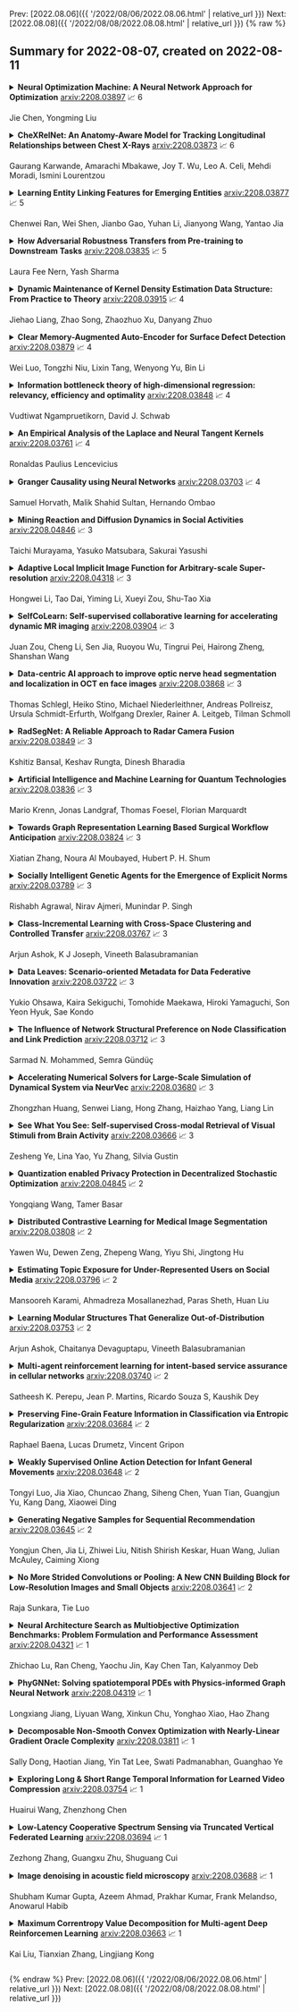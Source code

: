 Prev: [2022.08.06]({{ '/2022/08/06/2022.08.06.html' | relative_url }})  Next: [2022.08.08]({{ '/2022/08/08/2022.08.08.html' | relative_url }})
{% raw %}
## Summary for 2022-08-07, created on 2022-08-11


<details><summary><b>Neural Optimization Machine: A Neural Network Approach for Optimization</b>
<a href="https://arxiv.org/abs/2208.03897">arxiv:2208.03897</a>
&#x1F4C8; 6 <br>
<p>Jie Chen, Yongming Liu</p></summary>
<p>

**Abstract:** A novel neural network (NN) approach is proposed for constrained optimization. The proposed method uses a specially designed NN architecture and training/optimization procedure called Neural Optimization Machine (NOM). The objective functions for the NOM are approximated with NN models. The optimization process is conducted by the neural network's built-in backpropagation algorithm. The NOM solves optimization problems by extending the architecture of the NN objective function model. This is achieved by appropriately designing the NOM's structure, activation function, and loss function. The NN objective function can have arbitrary architectures and activation functions. The application of the NOM is not limited to specific optimization problems, e.g., linear and quadratic programming. It is shown that the increase of dimension of design variables does not increase the computational cost significantly. Then, the NOM is extended for multiobjective optimization. Finally, the NOM is tested using numerical optimization problems and applied for the optimal design of processing parameters in additive manufacturing.

</p>
</details>

<details><summary><b>CheXRelNet: An Anatomy-Aware Model for Tracking Longitudinal Relationships between Chest X-Rays</b>
<a href="https://arxiv.org/abs/2208.03873">arxiv:2208.03873</a>
&#x1F4C8; 6 <br>
<p>Gaurang Karwande, Amarachi Mbakawe, Joy T. Wu, Leo A. Celi, Mehdi Moradi, Ismini Lourentzou</p></summary>
<p>

**Abstract:** Despite the progress in utilizing deep learning to automate chest radiograph interpretation and disease diagnosis tasks, change between sequential Chest X-rays (CXRs) has received limited attention. Monitoring the progression of pathologies that are visualized through chest imaging poses several challenges in anatomical motion estimation and image registration, i.e., spatially aligning the two images and modeling temporal dynamics in change detection. In this work, we propose CheXRelNet, a neural model that can track longitudinal pathology change relations between two CXRs. CheXRelNet incorporates local and global visual features, utilizes inter-image and intra-image anatomical information, and learns dependencies between anatomical region attributes, to accurately predict disease change for a pair of CXRs. Experimental results on the Chest ImaGenome dataset show increased downstream performance compared to baselines. Code is available at https://github.com/PLAN-Lab/ChexRelNet

</p>
</details>

<details><summary><b>Learning Entity Linking Features for Emerging Entities</b>
<a href="https://arxiv.org/abs/2208.03877">arxiv:2208.03877</a>
&#x1F4C8; 5 <br>
<p>Chenwei Ran, Wei Shen, Jianbo Gao, Yuhan Li, Jianyong Wang, Yantao Jia</p></summary>
<p>

**Abstract:** Entity linking (EL) is the process of linking entity mentions appearing in text with their corresponding entities in a knowledge base. EL features of entities (e.g., prior probability, relatedness score, and entity embedding) are usually estimated based on Wikipedia. However, for newly emerging entities (EEs) which have just been discovered in news, they may still not be included in Wikipedia yet. As a consequence, it is unable to obtain required EL features for those EEs from Wikipedia and EL models will always fail to link ambiguous mentions with those EEs correctly as the absence of their EL features. To deal with this problem, in this paper we focus on a new task of learning EL features for emerging entities in a general way. We propose a novel approach called STAMO to learn high-quality EL features for EEs automatically, which needs just a small number of labeled documents for each EE collected from the Web, as it could further leverage the knowledge hidden in the unlabeled data. STAMO is mainly based on self-training, which makes it flexibly integrated with any EL feature or EL model, but also makes it easily suffer from the error reinforcement problem caused by the mislabeled data. Instead of some common self-training strategies that try to throw the mislabeled data away explicitly, we regard self-training as a multiple optimization process with respect to the EL features of EEs, and propose both intra-slot and inter-slot optimizations to alleviate the error reinforcement problem implicitly. We construct two EL datasets involving selected EEs to evaluate the quality of obtained EL features for EEs, and the experimental results show that our approach significantly outperforms other baseline methods of learning EL features.

</p>
</details>

<details><summary><b>How Adversarial Robustness Transfers from Pre-training to Downstream Tasks</b>
<a href="https://arxiv.org/abs/2208.03835">arxiv:2208.03835</a>
&#x1F4C8; 5 <br>
<p>Laura Fee Nern, Yash Sharma</p></summary>
<p>

**Abstract:** Given the rise of large-scale training regimes, adapting pre-trained models to a wide range of downstream tasks has become a standard approach in machine learning. While large benefits in empirical performance have been observed, it is not yet well understood how robustness properties transfer from a pre-trained model to a downstream task. We prove that the robustness of a predictor on downstream tasks can be bound by the robustness of its underlying representation, irrespective of the pre-training protocol. Taken together, our results precisely characterize what is required of the representation function for reliable performance upon deployment.

</p>
</details>

<details><summary><b>Dynamic Maintenance of Kernel Density Estimation Data Structure: From Practice to Theory</b>
<a href="https://arxiv.org/abs/2208.03915">arxiv:2208.03915</a>
&#x1F4C8; 4 <br>
<p>Jiehao Liang, Zhao Song, Zhaozhuo Xu, Danyang Zhuo</p></summary>
<p>

**Abstract:** Kernel density estimation (KDE) stands out as a challenging task in machine learning. The problem is defined in the following way: given a kernel function $f(x,y)$ and a set of points $\{x_1, x_2, \cdots, x_n \} \subset \mathbb{R}^d$, we would like to compute $\frac{1}{n}\sum_{i=1}^{n} f(x_i,y)$ for any query point $y \in \mathbb{R}^d$. Recently, there has been a growing trend of using data structures for efficient KDE. However, the proposed KDE data structures focus on static settings. The robustness of KDE data structures over dynamic changing data distributions is not addressed. In this work, we focus on the dynamic maintenance of KDE data structures with robustness to adversarial queries. Especially, we provide a theoretical framework of KDE data structures. In our framework, the KDE data structures only require subquadratic spaces. Moreover, our data structure supports the dynamic update of the dataset in sublinear time. Furthermore, we can perform adaptive queries with the potential adversary in sublinear time.

</p>
</details>

<details><summary><b>Clear Memory-Augmented Auto-Encoder for Surface Defect Detection</b>
<a href="https://arxiv.org/abs/2208.03879">arxiv:2208.03879</a>
&#x1F4C8; 4 <br>
<p>Wei Luo, Tongzhi Niu, Lixin Tang, Wenyong Yu, Bin Li</p></summary>
<p>

**Abstract:** In surface defect detection, due to the extreme imbalance in the number of positive and negative samples, positive-samples-based anomaly detection methods have received more and more attention. Specifically, reconstruction-based methods are the most popular. However, exiting methods are either difficult to repair abnormal foregrounds or reconstruct clear backgrounds. Therefore, we propose a clear memory-augmented auto-encoder. At first, we propose a novel clear memory-augmented module, which combines the encoding and memory-encoding in a way of forgetting and inputting, thereby repairing abnormal foregrounds and preservation clear backgrounds. Secondly, a general artificial anomaly generation algorithm is proposed to simulate anomalies that are as realistic and feature-rich as possible. At last, we propose a novel multi scale feature residual detection method for defect segmentation, which makes the defect location more accurate. CMA-AE conducts comparative experiments using 11 state-of-the-art methods on five benchmark datasets, showing an average 18.6% average improvement in F1-measure.

</p>
</details>

<details><summary><b>Information bottleneck theory of high-dimensional regression: relevancy, efficiency and optimality</b>
<a href="https://arxiv.org/abs/2208.03848">arxiv:2208.03848</a>
&#x1F4C8; 4 <br>
<p>Vudtiwat Ngampruetikorn, David J. Schwab</p></summary>
<p>

**Abstract:** Avoiding overfitting is a central challenge in machine learning, yet many large neural networks readily achieve zero training loss. This puzzling contradiction necessitates new approaches to the study of overfitting. Here we quantify overfitting via residual information, defined as the bits in fitted models that encode noise in training data. Information efficient learning algorithms minimize residual information while maximizing the relevant bits, which are predictive of the unknown generative models. We solve this optimization to obtain the information content of optimal algorithms for a linear regression problem and compare it to that of randomized ridge regression. Our results demonstrate the fundamental tradeoff between residual and relevant information and characterize the relative information efficiency of randomized regression with respect to optimal algorithms. Finally, using results from random matrix theory, we reveal the information complexity of learning a linear map in high dimensions and unveil information-theoretic analogs of double and multiple descent phenomena.

</p>
</details>

<details><summary><b>An Empirical Analysis of the Laplace and Neural Tangent Kernels</b>
<a href="https://arxiv.org/abs/2208.03761">arxiv:2208.03761</a>
&#x1F4C8; 4 <br>
<p>Ronaldas Paulius Lencevicius</p></summary>
<p>

**Abstract:** The neural tangent kernel is a kernel function defined over the parameter distribution of an infinite width neural network. Despite the impracticality of this limit, the neural tangent kernel has allowed for a more direct study of neural networks and a gaze through the veil of their black box. More recently, it has been shown theoretically that the Laplace kernel and neural tangent kernel share the same reproducing kernel Hilbert space in the space of $\mathbb{S}^{d-1}$ alluding to their equivalence. In this work, we analyze the practical equivalence of the two kernels. We first do so by matching the kernels exactly and then by matching posteriors of a Gaussian process. Moreover, we analyze the kernels in $\mathbb{R}^d$ and experiment with them in the task of regression.

</p>
</details>

<details><summary><b>Granger Causality using Neural Networks</b>
<a href="https://arxiv.org/abs/2208.03703">arxiv:2208.03703</a>
&#x1F4C8; 4 <br>
<p>Samuel Horvath, Malik Shahid Sultan, Hernando Ombao</p></summary>
<p>

**Abstract:** The Granger Causality (GC) test is a famous statistical hypothesis test for investigating if the past of one time series affects the future of the other. It helps in answering the question whether one time series is helpful in forecasting. Standard traditional approaches to Granger causality detection commonly assume linear dynamics, but such simplification does not hold in many real-world applications, e.g., neuroscience or genomics that are inherently non-linear. In such cases, imposing linear models such as Vector Autoregressive (VAR) models can lead to inconsistent estimation of true Granger Causal interactions. Machine Learning (ML) can learn the hidden patterns in the datasets specifically Deep Learning (DL) has shown tremendous promise in learning the non-linear dynamics of complex systems. Recent work of Tank et al propose to overcome the issue of linear simplification in VAR models by using neural networks combined with sparsity-inducing penalties on the learn-able weights. In this work, we build upon ideas introduced by Tank et al. We propose several new classes of models that can handle underlying non-linearity. Firstly, we present the Learned Kernal VAR(LeKVAR) model-an extension of VAR models that also learns kernel parametrized by a neural net. Secondly, we show one can directly decouple lags and individual time series importance via decoupled penalties. This decoupling provides better scaling and allows us to embed lag selection into RNNs. Lastly, we propose a new training algorithm that supports mini-batching, and it is compatible with commonly used adaptive optimizers such as Adam.he proposed techniques are evaluated on several simulated datasets inspired by real-world applications.We also apply these methods to the Electro-Encephalogram (EEG) data for an epilepsy patient to study the evolution of GC before , during and after seizure across the 19 EEG channels.

</p>
</details>

<details><summary><b>Mining Reaction and Diffusion Dynamics in Social Activities</b>
<a href="https://arxiv.org/abs/2208.04846">arxiv:2208.04846</a>
&#x1F4C8; 3 <br>
<p>Taichi Murayama, Yasuko Matsubara, Sakurai Yasushi</p></summary>
<p>

**Abstract:** Large quantifies of online user activity data, such as weekly web search volumes, which co-evolve with the mutual influence of several queries and locations, serve as an important social sensor. It is an important task to accurately forecast the future activity by discovering latent interactions from such data, i.e., the ecosystems between each query and the flow of influences between each area. However, this is a difficult problem in terms of data quantity and complex patterns covering the dynamics. To tackle the problem, we propose FluxCube, which is an effective mining method that forecasts large collections of co-evolving online user activity and provides good interpretability. Our model is the expansion of a combination of two mathematical models: a reaction-diffusion system provides a framework for modeling the flow of influences between local area groups and an ecological system models the latent interactions between each query. Also, by leveraging the concept of physics-informed neural networks, FluxCube achieves high interpretability obtained from the parameters and high forecasting performance, together. Extensive experiments on real datasets showed that FluxCube outperforms comparable models in terms of the forecasting accuracy, and each component in FluxCube contributes to the enhanced performance. We then show some case studies that FluxCube can extract useful latent interactions between queries and area groups.

</p>
</details>

<details><summary><b>Adaptive Local Implicit Image Function for Arbitrary-scale Super-resolution</b>
<a href="https://arxiv.org/abs/2208.04318">arxiv:2208.04318</a>
&#x1F4C8; 3 <br>
<p>Hongwei Li, Tao Dai, Yiming Li, Xueyi Zou, Shu-Tao Xia</p></summary>
<p>

**Abstract:** Image representation is critical for many visual tasks. Instead of representing images discretely with 2D arrays of pixels, a recent study, namely local implicit image function (LIIF), denotes images as a continuous function where pixel values are expansion by using the corresponding coordinates as inputs. Due to its continuous nature, LIIF can be adopted for arbitrary-scale image super-resolution tasks, resulting in a single effective and efficient model for various up-scaling factors. However, LIIF often suffers from structural distortions and ringing artifacts around edges, mostly because all pixels share the same model, thus ignoring the local properties of the image. In this paper, we propose a novel adaptive local image function (A-LIIF) to alleviate this problem. Specifically, our A-LIIF consists of two main components: an encoder and a expansion network. The former captures cross-scale image features, while the latter models the continuous up-scaling function by a weighted combination of multiple local implicit image functions. Accordingly, our A-LIIF can reconstruct the high-frequency textures and structures more accurately. Experiments on multiple benchmark datasets verify the effectiveness of our method. Our codes are available at \url{https://github.com/LeeHW-THU/A-LIIF}.

</p>
</details>

<details><summary><b>SelfCoLearn: Self-supervised collaborative learning for accelerating dynamic MR imaging</b>
<a href="https://arxiv.org/abs/2208.03904">arxiv:2208.03904</a>
&#x1F4C8; 3 <br>
<p>Juan Zou, Cheng Li, Sen Jia, Ruoyou Wu, Tingrui Pei, Hairong Zheng, Shanshan Wang</p></summary>
<p>

**Abstract:** Lately, deep learning has been extensively investigated for accelerating dynamic magnetic resonance (MR) imaging, with encouraging progresses achieved. However, without fully sampled reference data for training, current approaches may have limited abilities in recovering fine details or structures. To address this challenge, this paper proposes a self-supervised collaborative learning framework (SelfCoLearn) for accurate dynamic MR image reconstruction from undersampled k-space data. The proposed framework is equipped with three important components, namely, dual-network collaborative learning, reunderampling data augmentation and a specially designed co-training loss. The framework is flexible to be integrated with both data-driven networks and model-based iterative un-rolled networks. Our method has been evaluated on in-vivo dataset and compared it to four state-of-the-art methods. Results show that our method possesses strong capabilities in capturing essential and inherent representations for direct reconstructions from the undersampled k-space data and thus enables high-quality and fast dynamic MR imaging.

</p>
</details>

<details><summary><b>Data-centric AI approach to improve optic nerve head segmentation and localization in OCT en face images</b>
<a href="https://arxiv.org/abs/2208.03868">arxiv:2208.03868</a>
&#x1F4C8; 3 <br>
<p>Thomas Schlegl, Heiko Stino, Michael Niederleithner, Andreas Pollreisz, Ursula Schmidt-Erfurth, Wolfgang Drexler, Rainer A. Leitgeb, Tilman Schmoll</p></summary>
<p>

**Abstract:** The automatic detection and localization of anatomical features in retinal imaging data are relevant for many aspects. In this work, we follow a data-centric approach to optimize classifier training for optic nerve head detection and localization in optical coherence tomography en face images of the retina. We examine the effect of domain knowledge driven spatial complexity reduction on the resulting optic nerve head segmentation and localization performance. We present a machine learning approach for segmenting optic nerve head in 2D en face projections of 3D widefield swept source optical coherence tomography scans that enables the automated assessment of large amounts of data. Evaluation on manually annotated 2D en face images of the retina demonstrates that training of a standard U-Net can yield improved optic nerve head segmentation and localization performance when the underlying pixel-level binary classification task is spatially relaxed through domain knowledge.

</p>
</details>

<details><summary><b>RadSegNet: A Reliable Approach to Radar Camera Fusion</b>
<a href="https://arxiv.org/abs/2208.03849">arxiv:2208.03849</a>
&#x1F4C8; 3 <br>
<p>Kshitiz Bansal, Keshav Rungta, Dinesh Bharadia</p></summary>
<p>

**Abstract:** Perception systems for autonomous driving have seen significant advancements in their performance over last few years. However, these systems struggle to show robustness in extreme weather conditions because sensors like lidars and cameras, which are the primary sensors in a sensor suite, see a decline in performance under these conditions. In order to solve this problem, camera-radar fusion systems provide a unique opportunity for all weather reliable high quality perception. Cameras provides rich semantic information while radars can work through occlusions and in all weather conditions. In this work, we show that the state-of-the-art fusion methods perform poorly when camera input is degraded, which essentially results in losing the all-weather reliability they set out to achieve. Contrary to these approaches, we propose a new method, RadSegNet, that uses a new design philosophy of independent information extraction and truly achieves reliability in all conditions, including occlusions and adverse weather. We develop and validate our proposed system on the benchmark Astyx dataset and further verify these results on the RADIATE dataset. When compared to state-of-the-art methods, RadSegNet achieves a 27% improvement on Astyx and 41.46% increase on RADIATE, in average precision score and maintains a significantly better performance in adverse weather conditions

</p>
</details>

<details><summary><b>Artificial Intelligence and Machine Learning for Quantum Technologies</b>
<a href="https://arxiv.org/abs/2208.03836">arxiv:2208.03836</a>
&#x1F4C8; 3 <br>
<p>Mario Krenn, Jonas Landgraf, Thomas Foesel, Florian Marquardt</p></summary>
<p>

**Abstract:** In recent years, the dramatic progress in machine learning has begun to impact many areas of science and technology significantly. In the present perspective article, we explore how quantum technologies are benefiting from this revolution. We showcase in illustrative examples how scientists in the past few years have started to use machine learning and more broadly methods of artificial intelligence to analyze quantum measurements, estimate the parameters of quantum devices, discover new quantum experimental setups, protocols, and feedback strategies, and generally improve aspects of quantum computing, quantum communication, and quantum simulation. We highlight open challenges and future possibilities and conclude with some speculative visions for the next decade.

</p>
</details>

<details><summary><b>Towards Graph Representation Learning Based Surgical Workflow Anticipation</b>
<a href="https://arxiv.org/abs/2208.03824">arxiv:2208.03824</a>
&#x1F4C8; 3 <br>
<p>Xiatian Zhang, Noura Al Moubayed, Hubert P. H. Shum</p></summary>
<p>

**Abstract:** Surgical workflow anticipation can give predictions on what steps to conduct or what instruments to use next, which is an essential part of the computer-assisted intervention system for surgery, e.g. workflow reasoning in robotic surgery. However, current approaches are limited to their insufficient expressive power for relationships between instruments. Hence, we propose a graph representation learning framework to comprehensively represent instrument motions in the surgical workflow anticipation problem. In our proposed graph representation, we maps the bounding box information of instruments to the graph nodes in the consecutive frames and build inter-frame/inter-instrument graph edges to represent the trajectory and interaction of the instruments over time. This design enhances the ability of our network on modeling both the spatial and temporal patterns of surgical instruments and their interactions. In addition, we design a multi-horizon learning strategy to balance the understanding of various horizons indifferent anticipation tasks, which significantly improves the model performance in anticipation with various horizons. Experiments on the Cholec80 dataset demonstrate the performance of our proposed method can exceed the state-of-the-art method based on richer backbones, especially in instrument anticipation (1.27 v.s. 1.48 for inMAE; 1.48 v.s. 2.68 for eMAE). To the best of our knowledge, we are the first to introduce a spatial-temporal graph representation into surgical workflow anticipation.

</p>
</details>

<details><summary><b>Socially Intelligent Genetic Agents for the Emergence of Explicit Norms</b>
<a href="https://arxiv.org/abs/2208.03789">arxiv:2208.03789</a>
&#x1F4C8; 3 <br>
<p>Rishabh Agrawal, Nirav Ajmeri, Munindar P. Singh</p></summary>
<p>

**Abstract:** Norms help regulate a society. Norms may be explicit (represented in structured form) or implicit. We address the emergence of explicit norms by developing agents who provide and reason about explanations for norm violations in deciding sanctions and identifying alternative norms. These agents use a genetic algorithm to produce norms and reinforcement learning to learn the values of these norms. We find that applying explanations leads to norms that provide better cohesion and goal satisfaction for the agents. Our results are stable for societies with differing attitudes of generosity.

</p>
</details>

<details><summary><b>Class-Incremental Learning with Cross-Space Clustering and Controlled Transfer</b>
<a href="https://arxiv.org/abs/2208.03767">arxiv:2208.03767</a>
&#x1F4C8; 3 <br>
<p>Arjun Ashok, K J Joseph, Vineeth Balasubramanian</p></summary>
<p>

**Abstract:** In class-incremental learning, the model is expected to learn new classes continually while maintaining knowledge on previous classes. The challenge here lies in preserving the model's ability to effectively represent prior classes in the feature space, while adapting it to represent incoming new classes. We propose two distillation-based objectives for class incremental learning that leverage the structure of the feature space to maintain accuracy on previous classes, as well as enable learning the new classes. In our first objective, termed cross-space clustering (CSC), we propose to use the feature space structure of the previous model to characterize directions of optimization that maximally preserve the class - directions that all instances of a specific class should collectively optimize towards, and those that they should collectively optimize away from. Apart from minimizing forgetting, this indirectly encourages the model to cluster all instances of a class in the current feature space, and gives rise to a sense of herd-immunity, allowing all samples of a class to jointly combat the model from forgetting the class. Our second objective termed controlled transfer (CT) tackles incremental learning from an understudied perspective of inter-class transfer. CT explicitly approximates and conditions the current model on the semantic similarities between incrementally arriving classes and prior classes. This allows the model to learn classes in such a way that it maximizes positive forward transfer from similar prior classes, thus increasing plasticity, and minimizes negative backward transfer on dissimilar prior classes, whereby strengthening stability. We perform extensive experiments on two benchmark datasets, adding our method (CSCCT) on top of three prominent class-incremental learning methods. We observe consistent performance improvement on a variety of experimental settings.

</p>
</details>

<details><summary><b>Data Leaves: Scenario-oriented Metadata for Data Federative Innovation</b>
<a href="https://arxiv.org/abs/2208.03722">arxiv:2208.03722</a>
&#x1F4C8; 3 <br>
<p>Yukio Ohsawa, Kaira Sekiguchi, Tomohide Maekawa, Hiroki Yamaguchi, Son Yeon Hyuk, Sae Kondo</p></summary>
<p>

**Abstract:** A method for representing the digest information of each dataset is proposed, oriented to the aid of innovative thoughts and the communication of data users who attempt to create valuable products, services, and business models using or combining datasets. Compared with methods for connecting datasets via shared attributes (i.e., variables), this method connects datasets via events, situations, or actions in a scenario that is supposed to be active in the real world. This method reflects the consideration of the fitness of each metadata to the feature concept, which is an abstract of the information or knowledge expected to be acquired from data; thus, the users of the data acquire practical knowledge that fits the requirements of real businesses and real life, as well as grounds for realistic application of AI technologies to data.

</p>
</details>

<details><summary><b>The Influence of Network Structural Preference on Node Classification and Link Prediction</b>
<a href="https://arxiv.org/abs/2208.03712">arxiv:2208.03712</a>
&#x1F4C8; 3 <br>
<p>Sarmad N. Mohammed, Semra Gündüç</p></summary>
<p>

**Abstract:** Recent advances in complex network analysis opened a wide range of possibilities for applications in diverse fields. The power of the network analysis depends on the node features. The topology-based node features are realizations of local and global spatial relations and node connectivity structure. Hence, collecting correct information on the node characteristics and the connectivity structure of the neighboring nodes plays the most prominent role in node classification and link prediction in complex network analysis. The present work introduces a new feature abstraction method, namely the Transition Probabilities Matrix (TPM), based on embedding anonymous random walks on feature vectors. The node feature vectors consist of transition probabilities obtained from sets of walks in a predefined radius. The transition probabilities are directly related to the local connectivity structure, hence correctly embedded onto feature vectors. The success of the proposed embedding method is tested on node identification/classification and link prediction on three commonly used real-world networks. In real-world networks, nodes with similar connectivity structures are common; Thus, obtaining information from similar networks for predictions on the new networks is the distinguishing characteristic that makes the proposed algorithm superior to the state-of-the-art algorithms in terms of cross-networks generalization tasks.

</p>
</details>

<details><summary><b>Accelerating Numerical Solvers for Large-Scale Simulation of Dynamical System via NeurVec</b>
<a href="https://arxiv.org/abs/2208.03680">arxiv:2208.03680</a>
&#x1F4C8; 3 <br>
<p>Zhongzhan Huang, Senwei Liang, Hong Zhang, Haizhao Yang, Liang Lin</p></summary>
<p>

**Abstract:** Ensemble-based large-scale simulation of dynamical systems is essential to a wide range of science and engineering problems. Conventional numerical solvers used in the simulation are significantly limited by the step size for time integration, which hampers efficiency and feasibility especially when high accuracy is desired. To overcome this limitation, we propose a data-driven corrector method that allows using large step sizes while compensating for the integration error for high accuracy. This corrector is represented in the form of a vector-valued function and is modeled by a neural network to regress the error in the phase space. Hence we name the corrector neural vector (NeurVec). We show that NeurVec can achieve the same accuracy as traditional solvers with much larger step sizes. We empirically demonstrate that NeurVec can accelerate a variety of numerical solvers significantly and overcome the stability restriction of these solvers. Our results on benchmark problems, ranging from high-dimensional problems to chaotic systems, suggest that NeurVec is capable of capturing the leading error term and maintaining the statistics of ensemble forecasts.

</p>
</details>

<details><summary><b>See What You See: Self-supervised Cross-modal Retrieval of Visual Stimuli from Brain Activity</b>
<a href="https://arxiv.org/abs/2208.03666">arxiv:2208.03666</a>
&#x1F4C8; 3 <br>
<p>Zesheng Ye, Lina Yao, Yu Zhang, Silvia Gustin</p></summary>
<p>

**Abstract:** Recent studies demonstrate the use of a two-stage supervised framework to generate images that depict human perception to visual stimuli from EEG, referring to EEG-visual reconstruction. They are, however, unable to reproduce the exact visual stimulus, since it is the human-specified annotation of images, not their data, that determines what the synthesized images are. Moreover, synthesized images often suffer from noisy EEG encodings and unstable training of generative models, making them hard to recognize. Instead, we present a single-stage EEG-visual retrieval paradigm where data of two modalities are correlated, as opposed to their annotations, allowing us to recover the exact visual stimulus for an EEG clip. We maximize the mutual information between the EEG encoding and associated visual stimulus through optimization of a contrastive self-supervised objective, leading to two additional benefits. One, it enables EEG encodings to handle visual classes beyond seen ones during training, since learning is not directed at class annotations. In addition, the model is no longer required to generate every detail of the visual stimulus, but rather focuses on cross-modal alignment and retrieves images at the instance level, ensuring distinguishable model output. Empirical studies are conducted on the largest single-subject EEG dataset that measures brain activities evoked by image stimuli. We demonstrate the proposed approach completes an instance-level EEG-visual retrieval task which existing methods cannot. We also examine the implications of a range of EEG and visual encoder structures. Furthermore, for a mostly studied semantic-level EEG-visual classification task, despite not using class annotations, the proposed method outperforms state-of-the-art supervised EEG-visual reconstruction approaches, particularly on the capability of open class recognition.

</p>
</details>

<details><summary><b>Quantization enabled Privacy Protection in Decentralized Stochastic Optimization</b>
<a href="https://arxiv.org/abs/2208.04845">arxiv:2208.04845</a>
&#x1F4C8; 2 <br>
<p>Yongqiang Wang, Tamer Basar</p></summary>
<p>

**Abstract:** By enabling multiple agents to cooperatively solve a global optimization problem in the absence of a central coordinator, decentralized stochastic optimization is gaining increasing attention in areas as diverse as machine learning, control, and sensor networks. Since the associated data usually contain sensitive information, such as user locations and personal identities, privacy protection has emerged as a crucial need in the implementation of decentralized stochastic optimization. In this paper, we propose a decentralized stochastic optimization algorithm that is able to guarantee provable convergence accuracy even in the presence of aggressive quantization errors that are proportional to the amplitude of quantization inputs. The result applies to both convex and non-convex objective functions, and enables us to exploit aggressive quantization schemes to obfuscate shared information, and hence enables privacy protection without losing provable optimization accuracy. In fact, by using a {stochastic} ternary quantization scheme, which quantizes any value to three numerical levels, we achieve quantization-based rigorous differential privacy in decentralized stochastic optimization, which has not been reported before. In combination with the presented quantization scheme, the proposed algorithm ensures, for the first time, rigorous differential privacy in decentralized stochastic optimization without losing provable convergence accuracy. Simulation results for a distributed estimation problem as well as numerical experiments for decentralized learning on a benchmark machine learning dataset confirm the effectiveness of the proposed approach.

</p>
</details>

<details><summary><b>Distributed Contrastive Learning for Medical Image Segmentation</b>
<a href="https://arxiv.org/abs/2208.03808">arxiv:2208.03808</a>
&#x1F4C8; 2 <br>
<p>Yawen Wu, Dewen Zeng, Zhepeng Wang, Yiyu Shi, Jingtong Hu</p></summary>
<p>

**Abstract:** Supervised deep learning needs a large amount of labeled data to achieve high performance. However, in medical imaging analysis, each site may only have a limited amount of data and labels, which makes learning ineffective. Federated learning (FL) can learn a shared model from decentralized data. But traditional FL requires fully-labeled data for training, which is very expensive to obtain. Self-supervised contrastive learning (CL) can learn from unlabeled data for pre-training, followed by fine-tuning with limited annotations. However, when adopting CL in FL, the limited data diversity on each site makes federated contrastive learning (FCL) ineffective. In this work, we propose two federated self-supervised learning frameworks for volumetric medical image segmentation with limited annotations. The first one features high accuracy and fits high-performance servers with high-speed connections. The second one features lower communication costs, suitable for mobile devices. In the first framework, features are exchanged during FCL to provide diverse contrastive data to each site for effective local CL while keeping raw data private. Global structural matching aligns local and remote features for a unified feature space among different sites. In the second framework, to reduce the communication cost for feature exchanging, we propose an optimized method FCLOpt that does not rely on negative samples. To reduce the communications of model download, we propose the predictive target network update (PTNU) that predicts the parameters of the target network. Based on PTNU, we propose the distance prediction (DP) to remove most of the uploads of the target network. Experiments on a cardiac MRI dataset show the proposed two frameworks substantially improve the segmentation and generalization performance compared with state-of-the-art techniques.

</p>
</details>

<details><summary><b>Estimating Topic Exposure for Under-Represented Users on Social Media</b>
<a href="https://arxiv.org/abs/2208.03796">arxiv:2208.03796</a>
&#x1F4C8; 2 <br>
<p>Mansooreh Karami, Ahmadreza Mosallanezhad, Paras Sheth, Huan Liu</p></summary>
<p>

**Abstract:** Online Social Networks (OSNs) facilitate access to a variety of data allowing researchers to analyze users' behavior and develop user behavioral analysis models. These models rely heavily on the observed data which is usually biased due to the participation inequality. This inequality consists of three groups of online users: the lurkers - users that solely consume the content, the engagers - users that contribute little to the content creation, and the contributors - users that are responsible for creating the majority of the online content. Failing to consider the contribution of all the groups while interpreting population-level interests or sentiments may yield biased results. To reduce the bias induced by the contributors, in this work, we focus on highlighting the engagers' contributions in the observed data as they are more likely to contribute when compared to lurkers, and they comprise a bigger population as compared to the contributors. The first step in behavioral analysis of these users is to find the topics they are exposed to but did not engage with. To do so, we propose a novel framework that aids in identifying these users and estimates their topic exposure. The exposure estimation mechanism is modeled by incorporating behavioral patterns from similar contributors as well as users' demographic and profile information.

</p>
</details>

<details><summary><b>Learning Modular Structures That Generalize Out-of-Distribution</b>
<a href="https://arxiv.org/abs/2208.03753">arxiv:2208.03753</a>
&#x1F4C8; 2 <br>
<p>Arjun Ashok, Chaitanya Devaguptapu, Vineeth Balasubramanian</p></summary>
<p>

**Abstract:** Out-of-distribution (O.O.D.) generalization remains to be a key challenge for real-world machine learning systems. We describe a method for O.O.D. generalization that, through training, encourages models to only preserve features in the network that are well reused across multiple training domains. Our method combines two complementary neuron-level regularizers with a probabilistic differentiable binary mask over the network, to extract a modular sub-network that achieves better O.O.D. performance than the original network. Preliminary evaluation on two benchmark datasets corroborates the promise of our method.

</p>
</details>

<details><summary><b>Multi-agent reinforcement learning for intent-based service assurance in cellular networks</b>
<a href="https://arxiv.org/abs/2208.03740">arxiv:2208.03740</a>
&#x1F4C8; 2 <br>
<p>Satheesh K. Perepu, Jean P. Martins, Ricardo Souza S, Kaushik Dey</p></summary>
<p>

**Abstract:** Recently, intent-based management is receiving good attention in telecom networks owing to stringent performance requirements for many of the use cases. Several approaches on the literature employ traditional methods in the telecom domain to fulfill intents on the KPIs, which can be defined as a closed loop. However, these methods consider every closed-loop independent of each other which degrades the combined closed-loop performance. Also, when many closed loops are needed, these methods are not easily scalable. Multi-agent reinforcement learning (MARL) techniques have shown significant promise in many areas in which traditional closed-loop control falls short, typically for complex coordination and conflict management among loops. In this work, we propose a method based on MARL to achieve intent-based management without the requirement of the model of the underlying system. Moreover, when there are conflicting intents, the MARL agents can implicitly incentivize the loops to cooperate, without human interaction, by prioritizing the important KPIs. Experiments have been performed on a network emulator on optimizing KPIs for three services and we observe the proposed system performs well and is able to fulfill all existing intents when there are enough resources or prioritize the KPIs when there are scarce resources.

</p>
</details>

<details><summary><b>Preserving Fine-Grain Feature Information in Classification via Entropic Regularization</b>
<a href="https://arxiv.org/abs/2208.03684">arxiv:2208.03684</a>
&#x1F4C8; 2 <br>
<p>Raphael Baena, Lucas Drumetz, Vincent Gripon</p></summary>
<p>

**Abstract:** Labeling a classification dataset implies to define classes and associated coarse labels, that may approximate a smoother and more complicated ground truth. For example, natural images may contain multiple objects, only one of which is labeled in many vision datasets, or classes may result from the discretization of a regression problem. Using cross-entropy to train classification models on such coarse labels is likely to roughly cut through the feature space, potentially disregarding the most meaningful such features, in particular losing information on the underlying fine-grain task. In this paper we are interested in the problem of solving fine-grain classification or regression, using a model trained on coarse-grain labels only. We show that standard cross-entropy can lead to overfitting to coarse-related features. We introduce an entropy-based regularization to promote more diversity in the feature space of trained models, and empirically demonstrate the efficacy of this methodology to reach better performance on the fine-grain problems. Our results are supported through theoretical developments and empirical validation.

</p>
</details>

<details><summary><b>Weakly Supervised Online Action Detection for Infant General Movements</b>
<a href="https://arxiv.org/abs/2208.03648">arxiv:2208.03648</a>
&#x1F4C8; 2 <br>
<p>Tongyi Luo, Jia Xiao, Chuncao Zhang, Siheng Chen, Yuan Tian, Guangjun Yu, Kang Dang, Xiaowei Ding</p></summary>
<p>

**Abstract:** To make the earlier medical intervention of infants' cerebral palsy (CP), early diagnosis of brain damage is critical. Although general movements assessment(GMA) has shown promising results in early CP detection, it is laborious. Most existing works take videos as input to make fidgety movements(FMs) classification for the GMA automation. Those methods require a complete observation of videos and can not localize video frames containing normal FMs. Therefore we propose a novel approach named WO-GMA to perform FMs localization in the weakly supervised online setting. Infant body keypoints are first extracted as the inputs to WO-GMA. Then WO-GMA performs local spatio-temporal extraction followed by two network branches to generate pseudo clip labels and model online actions. With the clip-level pseudo labels, the action modeling branch learns to detect FMs in an online fashion. Experimental results on a dataset with 757 videos of different infants show that WO-GMA can get state-of-the-art video-level classification and cliplevel detection results. Moreover, only the first 20% duration of the video is needed to get classification results as good as fully observed, implying a significantly shortened FMs diagnosis time. Code is available at: https://github.com/scofiedluo/WO-GMA.

</p>
</details>

<details><summary><b>Generating Negative Samples for Sequential Recommendation</b>
<a href="https://arxiv.org/abs/2208.03645">arxiv:2208.03645</a>
&#x1F4C8; 2 <br>
<p>Yongjun Chen, Jia Li, Zhiwei Liu, Nitish Shirish Keskar, Huan Wang, Julian McAuley, Caiming Xiong</p></summary>
<p>

**Abstract:** To make Sequential Recommendation (SR) successful, recent works focus on designing effective sequential encoders, fusing side information, and mining extra positive self-supervision signals. The strategy of sampling negative items at each time step is less explored. Due to the dynamics of users' interests and model updates during training, considering randomly sampled items from a user's non-interacted item set as negatives can be uninformative. As a result, the model will inaccurately learn user preferences toward items. Identifying informative negatives is challenging because informative negative items are tied with both dynamically changed interests and model parameters (and sampling process should also be efficient). To this end, we propose to Generate Negative Samples (items) for SR (GenNi). A negative item is sampled at each time step based on the current SR model's learned user preferences toward items. An efficient implementation is proposed to further accelerate the generation process, making it scalable to large-scale recommendation tasks. Extensive experiments on four public datasets verify the importance of providing high-quality negative samples for SR and demonstrate the effectiveness and efficiency of GenNi.

</p>
</details>

<details><summary><b>No More Strided Convolutions or Pooling: A New CNN Building Block for Low-Resolution Images and Small Objects</b>
<a href="https://arxiv.org/abs/2208.03641">arxiv:2208.03641</a>
&#x1F4C8; 2 <br>
<p>Raja Sunkara, Tie Luo</p></summary>
<p>

**Abstract:** Convolutional neural networks (CNNs) have made resounding success in many computer vision tasks such as image classification and object detection. However, their performance degrades rapidly on tougher tasks where images are of low resolution or objects are small. In this paper, we point out that this roots in a defective yet common design in existing CNN architectures, namely the use of strided convolution and/or pooling layers, which results in a loss of fine-grained information and learning of less effective feature representations. To this end, we propose a new CNN building block called SPD-Conv in place of each strided convolution layer and each pooling layer (thus eliminates them altogether). SPD-Conv is comprised of a space-to-depth (SPD) layer followed by a non-strided convolution (Conv) layer, and can be applied in most if not all CNN architectures. We explain this new design under two most representative computer vision tasks: object detection and image classification. We then create new CNN architectures by applying SPD-Conv to YOLOv5 and ResNet, and empirically show that our approach significantly outperforms state-of-the-art deep learning models, especially on tougher tasks with low-resolution images and small objects. We have open-sourced our code at https://github.com/LabSAINT/SPD-Conv.

</p>
</details>

<details><summary><b>Neural Architecture Search as Multiobjective Optimization Benchmarks: Problem Formulation and Performance Assessment</b>
<a href="https://arxiv.org/abs/2208.04321">arxiv:2208.04321</a>
&#x1F4C8; 1 <br>
<p>Zhichao Lu, Ran Cheng, Yaochu Jin, Kay Chen Tan, Kalyanmoy Deb</p></summary>
<p>

**Abstract:** The ongoing advancements in network architecture design have led to remarkable achievements in deep learning across various challenging computer vision tasks. Meanwhile, the development of neural architecture search (NAS) has provided promising approaches to automating the design of network architectures for lower prediction error. Recently, the emerging application scenarios of deep learning have raised higher demands for network architectures considering multiple design criteria: number of parameters/floating-point operations, and inference latency, among others. From an optimization point of view, the NAS tasks involving multiple design criteria are intrinsically multiobjective optimization problems; hence, it is reasonable to adopt evolutionary multiobjective optimization (EMO) algorithms for tackling them. Nonetheless, there is still a clear gap confining the related research along this pathway: on the one hand, there is a lack of a general problem formulation of NAS tasks from an optimization point of view; on the other hand, there are challenges in conducting benchmark assessments of EMO algorithms on NAS tasks. To bridge the gap: (i) we formulate NAS tasks into general multi-objective optimization problems and analyze the complex characteristics from an optimization point of view; (ii) we present an end-to-end pipeline, dubbed $\texttt{EvoXBench}$, to generate benchmark test problems for EMO algorithms to run efficiently -- without the requirement of GPUs or Pytorch/Tensorflow; (iii) we instantiate two test suites comprehensively covering two datasets, seven search spaces, and three hardware devices, involving up to eight objectives. Based on the above, we validate the proposed test suites using six representative EMO algorithms and provide some empirical analyses. The code of $\texttt{EvoXBench}$ is available from $\href{https://github.com/EMI-Group/EvoXBench}{\rm{here}}$.

</p>
</details>

<details><summary><b>PhyGNNet: Solving spatiotemporal PDEs with Physics-informed Graph Neural Network</b>
<a href="https://arxiv.org/abs/2208.04319">arxiv:2208.04319</a>
&#x1F4C8; 1 <br>
<p>Longxiang Jiang, Liyuan Wang, Xinkun Chu, Yonghao Xiao, Hao Zhang</p></summary>
<p>

**Abstract:** Solving partial differential equations (PDEs) is an important research means in the fields of physics, biology, and chemistry. As an approximate alternative to numerical methods, PINN has received extensive attention and played an important role in many fields. However, PINN uses a fully connected network as its model, which has limited fitting ability and limited extrapolation ability in both time and space. In this paper, we propose PhyGNNet for solving partial differential equations on the basics of a graph neural network which consists of encoder, processer, and decoder blocks. In particular, we divide the computing area into regular grids, define partial differential operators on the grids, then construct pde loss for the network to optimize to build PhyGNNet model. What's more, we conduct comparative experiments on Burgers equation and heat equation to validate our approach, the results show that our method has better fit ability and extrapolation ability both in time and spatial areas compared with PINN.

</p>
</details>

<details><summary><b>Decomposable Non-Smooth Convex Optimization with Nearly-Linear Gradient Oracle Complexity</b>
<a href="https://arxiv.org/abs/2208.03811">arxiv:2208.03811</a>
&#x1F4C8; 1 <br>
<p>Sally Dong, Haotian Jiang, Yin Tat Lee, Swati Padmanabhan, Guanghao Ye</p></summary>
<p>

**Abstract:** Many fundamental problems in machine learning can be formulated by the convex program \[ \min_{θ\in R^d}\ \sum_{i=1}^{n}f_{i}(θ), \] where each $f_i$ is a convex, Lipschitz function supported on a subset of $d_i$ coordinates of $θ$. One common approach to this problem, exemplified by stochastic gradient descent, involves sampling one $f_i$ term at every iteration to make progress. This approach crucially relies on a notion of uniformity across the $f_i$'s, formally captured by their condition number. In this work, we give an algorithm that minimizes the above convex formulation to $ε$-accuracy in $\widetilde{O}(\sum_{i=1}^n d_i \log (1 /ε))$ gradient computations, with no assumptions on the condition number. The previous best algorithm independent of the condition number is the standard cutting plane method, which requires $O(nd \log (1/ε))$ gradient computations. As a corollary, we improve upon the evaluation oracle complexity for decomposable submodular minimization by Axiotis et al. (ICML 2021). Our main technical contribution is an adaptive procedure to select an $f_i$ term at every iteration via a novel combination of cutting-plane and interior-point methods.

</p>
</details>

<details><summary><b>Exploring Long & Short Range Temporal Information for Learned Video Compression</b>
<a href="https://arxiv.org/abs/2208.03754">arxiv:2208.03754</a>
&#x1F4C8; 1 <br>
<p>Huairui Wang, Zhenzhong Chen</p></summary>
<p>

**Abstract:** Learned video compression methods have gained a variety of interest in the video coding community since they have matched or even exceeded the rate-distortion (RD) performance of traditional video codecs. However, many current learning-based methods are dedicated to utilizing short-range temporal information, thus limiting their performance. In this paper, we focus on exploiting the unique characteristics of video content and further exploring temporal information to enhance compression performance. Specifically, for long-range temporal information exploitation, we propose temporal prior that can update continuously within the group of pictures (GOP) during inference. In that case temporal prior contains valuable temporal information of all decoded images within the current GOP. As for short-range temporal information, we propose a progressive guided motion compensation to achieve robust and effective compensation. In detail, we design a hierarchical structure to achieve multi-scale compensation. More importantly, we use optical flow guidance to generate pixel offsets between feature maps at each scale, and the compensation results at each scale will be used to guide the following scale's compensation. Sufficient experimental results demonstrate that our method can obtain better RD performance than state-of-the-art video compression approaches. The code is publicly available on: https://github.com/Huairui/LSTVC.

</p>
</details>

<details><summary><b>Low-Latency Cooperative Spectrum Sensing via Truncated Vertical Federated Learning</b>
<a href="https://arxiv.org/abs/2208.03694">arxiv:2208.03694</a>
&#x1F4C8; 1 <br>
<p>Zezhong Zhang, Guangxu Zhu, Shuguang Cui</p></summary>
<p>

**Abstract:** In recent years, the exponential increase in the demand of wireless data transmission rises the urgency for accurate spectrum sensing approaches to improve spectrum efficiency. The unreliability of conventional spectrum sensing methods by using measurements from a single secondary user (SU) has motivated research on cooperative spectrum sensing (CSS). In this work, we propose a vertical federated learning (VFL) framework to exploit the distributed features across multiple SUs without compromising data privacy. However, the repetitive training process in VFL faces the issue of high communication latency. To accelerate the training process, we propose a truncated vertical federated learning (T-VFL) algorithm, where the training latency is highly reduced by integrating the standard VFL algorithm with a channel-aware user scheduling policy. The convergence performance of T-VFL is provided via mathematical analysis and justified by simulation results. Moreover, to guarantee the convergence performance of the T-VFL algorithm, we conclude three design rules on the neural architectures used under the VFL framework, whose effectiveness is proved through simulations.

</p>
</details>

<details><summary><b>Image denoising in acoustic field microscopy</b>
<a href="https://arxiv.org/abs/2208.03688">arxiv:2208.03688</a>
&#x1F4C8; 1 <br>
<p>Shubham Kumar Gupta, Azeem Ahmad, Prakhar Kumar, Frank Melandso, Anowarul Habib</p></summary>
<p>

**Abstract:** Scanning acoustic microscopy (SAM) has been employed since microscopic images are widely used for biomedical or materials research. Acoustic imaging is an important and well-established method used in nondestructive testing (NDT), bio-medical imaging, and structural health monitoring.The imaging is frequently carried out with signals of low amplitude, which might result in leading that are noisy and lacking in details of image information. In this work, we attempted to analyze SAM images acquired from low amplitude signals and employed a block matching filter over time domain signals to obtain a denoised image. We have compared the images with conventional filters applied over time domain signals, such as the gaussian filter, median filter, wiener filter, and total variation filter. The noted outcomes are shown in this article.

</p>
</details>

<details><summary><b>Maximum Correntropy Value Decomposition for Multi-agent Deep Reinforcemen Learning</b>
<a href="https://arxiv.org/abs/2208.03663">arxiv:2208.03663</a>
&#x1F4C8; 1 <br>
<p>Kai Liu, Tianxian Zhang, Lingjiang Kong</p></summary>
<p>

**Abstract:** We explore value decomposition solutions for multi-agent deep reinforcement learning in the popular paradigm of centralized training with decentralized execution(CTDE). As the recognized best solution to CTDE, Weighted QMIX is cutting-edge on StarCraft Multi-agent Challenge (SMAC), with a weighting scheme implemented on QMIX to place more emphasis on the optimal joint actions. However, the fixed weight requires manual tuning according to the application scenarios, which painfully prevents Weighted QMIX from being used in broader engineering applications. In this paper, we first demonstrate the flaw of Weighted QMIX using an ordinary One-Step Matrix Game (OMG), that no matter how the weight is chosen, Weighted QMIX struggles to deal with non-monotonic value decomposition problems with a large variance of reward distributions. Then we characterize the problem of value decomposition as an Underfitting One-edged Robust Regression problem and make the first attempt to give a solution to the value decomposition problem from the perspective of information-theoretical learning. We introduce the Maximum Correntropy Criterion (MCC) as a cost function to dynamically adapt the weight to eliminate the effects of minimum in reward distributions. We simplify the implementation and propose a new algorithm called MCVD. A preliminary experiment conducted on OMG shows that MCVD could deal with non-monotonic value decomposition problems with a large tolerance of kernel bandwidth selection. Further experiments are carried out on Cooperative-Navigation and multiple SMAC scenarios, where MCVD exhibits unprecedented ease of implementation, broad applicability, and stability.

</p>
</details>


{% endraw %}
Prev: [2022.08.06]({{ '/2022/08/06/2022.08.06.html' | relative_url }})  Next: [2022.08.08]({{ '/2022/08/08/2022.08.08.html' | relative_url }})